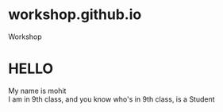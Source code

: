 # workshop.github.io

<!DOCTYOE>
<html>
  <head>
    <meta charset="utf-8">
    <tittle> Workshop </tittle> 
  </head>
  <body>
    <h1>HELLO</h1>
    <p class="introduction">My name is mohit<br>I am in 9th class, and you know who's in 9th class, is a Student</p>
  </body>
</html>
